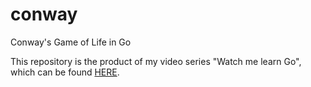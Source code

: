 # conway
Conway's Game of Life in Go

This repository is the product of my video series "Watch me learn Go", which can be found [HERE](https://www.youtube.com/playlist?list=PLPjqiiL5Dzkr8QYSXZpWsdIUsSiDFe-I9).
